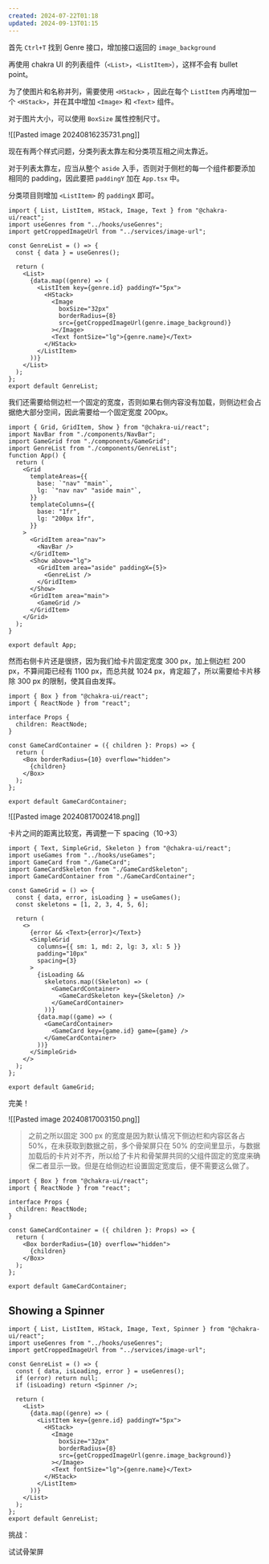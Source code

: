 ```yaml
---
created: 2024-07-22T01:18
updated: 2024-09-13T01:15
---
```


首先 `Ctrl+T` 找到 Genre 接口，增加接口返回的 `image_background` 

再使用 chakra UI 的列表组件（`<List>`，`<ListItem>`），这样不会有 bullet point。

为了使图片和名称并列，需要使用 `<HStack>` ，因此在每个 `ListItem` 内再增加一个 `<HStack>`，并在其中增加  `<Image>` 和 `<Text>` 组件。

对于图片大小，可以使用 `BoxSize` 属性控制尺寸。

![[Pasted image 20240816235731.png]]

现在有两个样式问题，分类列表太靠左和分类项互相之间太靠近。

对于列表太靠左，应当从整个 `aside` 入手，否则对于侧栏的每一个组件都要添加相同的 padding，因此要把 `paddingY` 加在 `App.tsx` 中。

分类项目则增加 `<ListItem>` 的 `paddingX` 即可。

``` tsx title="GenreList.tsx" hl:9-22
import { List, ListItem, HStack, Image, Text } from "@chakra-ui/react";
import useGenres from "../hooks/useGenres";
import getCroppedImageUrl from "../services/image-url";

const GenreList = () => {
  const { data } = useGenres();

  return (
    <List>
      {data.map((genre) => (
        <ListItem key={genre.id} paddingY="5px">
          <HStack>
            <Image
              boxSize="32px"
              borderRadius={8}
              src={getCroppedImageUrl(genre.image_background)}
            ></Image>
            <Text fontSize="lg">{genre.name}</Text>
          </HStack>
        </ListItem>
      ))}
    </List>
  );
};
export default GenreList;
```

我们还需要给侧边栏一个固定的宽度，否则如果右侧内容没有加载，则侧边栏会占据绝大部分空间，因此需要给一个固定宽度 200px。

``` tsx title="App.tsx" hl:12-15,21
import { Grid, GridItem, Show } from "@chakra-ui/react";
import NavBar from "./components/NavBar";
import GameGrid from "./components/GameGrid";
import GenreList from "./components/GenreList";
function App() {
  return (
    <Grid
      templateAreas={{
        base: `"nav" "main"`,
        lg: `"nav nav" "aside main"`,
      }}
      templateColumns={{
        base: "1fr",
        lg: "200px 1fr",
      }}
    >
      <GridItem area="nav">
        <NavBar />
      </GridItem>
      <Show above="lg">
        <GridItem area="aside" paddingX={5}>
          <GenreList />
        </GridItem>
      </Show>
      <GridItem area="main">
        <GameGrid />
      </GridItem>
    </Grid>
  );
}

export default App;
```

然而右侧卡片还是很挤，因为我们给卡片固定宽度 300 px，加上侧边栏 200 px，不算间距已经有 1100 px，而总共就 1024 px，肯定超了，所以需要给卡片移除 300 px 的限制，使其自由发挥。

``` tsx title="GameCardContainer.tsx" hl:10
import { Box } from "@chakra-ui/react";
import { ReactNode } from "react";

interface Props {
  children: ReactNode;
}

const GameCardContainer = ({ children }: Props) => {
  return (
    <Box borderRadius={10} overflow="hidden">
      {children}
    </Box>
  );
};

export default GameCardContainer;

```

![[Pasted image 20240817002418.png]]

卡片之间的距离比较宽，再调整一下 spacing（10->3）

``` tsx title="GameGrid.tsx" hl:17
import { Text, SimpleGrid, Skeleton } from "@chakra-ui/react";
import useGames from "../hooks/useGames";
import GameCard from "./GameCard";
import GameCardSkeleton from "./GameCardSkeleton";
import GameCardContainer from "./GameCardContainer";

const GameGrid = () => {
  const { data, error, isLoading } = useGames();
  const skeletons = [1, 2, 3, 4, 5, 6];

  return (
    <>
      {error && <Text>{error}</Text>}
      <SimpleGrid
        columns={{ sm: 1, md: 2, lg: 3, xl: 5 }}
        padding="10px"
        spacing={3}
      >
        {isLoading &&
          skeletons.map((Skeleton) => (
            <GameCardContainer>
              <GameCardSkeleton key={Skeleton} />
            </GameCardContainer>
          ))}
        {data.map((game) => (
          <GameCardContainer>
            <GameCard key={game.id} game={game} />
          </GameCardContainer>
        ))}
      </SimpleGrid>
    </>
  );
};

export default GameGrid;
```

完美！

![[Pasted image 20240817003150.png]]

> 之前之所以固定 300 px 的宽度是因为默认情况下侧边栏和内容区各占 50%，在未获取到数据之前，多个骨架屏只在 50% 的空间里显示，与数据加载后的卡片对不齐，所以给了卡片和骨架屏共同的父组件固定的宽度来确保二者显示一致。但是在给侧边栏设置固定宽度后，便不需要这么做了。

``` tsx title="GameCardContainer.tsx" hl:10
import { Box } from "@chakra-ui/react";
import { ReactNode } from "react";

interface Props {
  children: ReactNode;
}

const GameCardContainer = ({ children }: Props) => {
  return (
    <Box borderRadius={10} overflow="hidden">
      {children}
    </Box>
  );
};

export default GameCardContainer;
```

## Showing a Spinner

``` tsx title="" hl:6-8
import { List, ListItem, HStack, Image, Text, Spinner } from "@chakra-ui/react";
import useGenres from "../hooks/useGenres";
import getCroppedImageUrl from "../services/image-url";

const GenreList = () => {
  const { data, isLoading, error } = useGenres();
  if (error) return null;
  if (isLoading) return <Spinner />;

  return (
    <List>
      {data.map((genre) => (
        <ListItem key={genre.id} paddingY="5px">
          <HStack>
            <Image
              boxSize="32px"
              borderRadius={8}
              src={getCroppedImageUrl(genre.image_background)}
            ></Image>
            <Text fontSize="lg">{genre.name}</Text>
          </HStack>
        </ListItem>
      ))}
    </List>
  );
};
export default GenreList;

```

挑战：

试试骨架屏